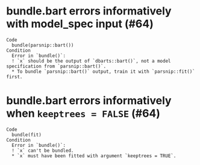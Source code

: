 # bundle.bart errors informatively with model_spec input (#64)

    Code
      bundle(parsnip::bart())
    Condition
      Error in `bundle()`:
      ! `x` should be the output of `dbarts::bart()`, not a model specification from `parsnip::bart()`.
      * To bundle `parsnip::bart()` output, train it with `parsnip::fit()` first.

# bundle.bart errors informatively when `keeptrees = FALSE` (#64)

    Code
      bundle(fit)
    Condition
      Error in `bundle()`:
      ! `x` can't be bundled.
      * `x` must have been fitted with argument `keeptrees = TRUE`.

